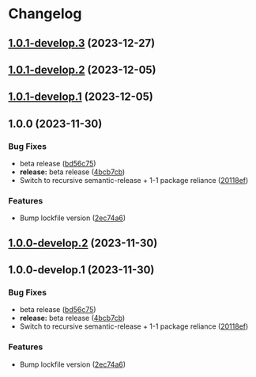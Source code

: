 # Changelog

## [1.0.1-develop.3](https://github.com/Eengineer1/sd-jwt-ts/compare/@eengineer1/sd-jwt-ts-browser@1.0.1-develop.2...@eengineer1/sd-jwt-ts-browser@1.0.1-develop.3) (2023-12-27)

## [1.0.1-develop.2](https://github.com/Eengineer1/sd-jwt-ts/compare/@eengineer1/sd-jwt-ts-browser@1.0.1-develop.1...@eengineer1/sd-jwt-ts-browser@1.0.1-develop.2) (2023-12-05)

## [1.0.1-develop.1](https://github.com/Eengineer1/sd-jwt-ts/compare/@eengineer1/sd-jwt-ts-browser@1.0.0...@eengineer1/sd-jwt-ts-browser@1.0.1-develop.1) (2023-12-05)

## 1.0.0 (2023-11-30)

### Bug Fixes

* beta release ([bd56c75](https://github.com/Eengineer1/sd-jwt-ts/commit/bd56c7573feb37f148764fc6aa64e52dba83110b))
* **release:** beta release ([4bcb7cb](https://github.com/Eengineer1/sd-jwt-ts/commit/4bcb7cb12af9db1beda2e9105750f1bf9e168d69))
* Switch to recursive semantic-release + 1-1 package reliance ([20118ef](https://github.com/Eengineer1/sd-jwt-ts/commit/20118ef3c7627af8f86d40e08a88a8a7eb2e6531))

### Features

* Bump lockfile version ([2ec74a6](https://github.com/Eengineer1/sd-jwt-ts/commit/2ec74a61c6a1feed2288ccedb2bd4c4f2fb27308))

## [1.0.0-develop.2](https://github.com/Eengineer1/sd-jwt-ts/compare/@eengineer1/sd-jwt-ts-browser@1.0.0-develop.1...@eengineer1/sd-jwt-ts-browser@1.0.0-develop.2) (2023-11-30)

## 1.0.0-develop.1 (2023-11-30)

### Bug Fixes

* beta release ([bd56c75](https://github.com/Eengineer1/sd-jwt-ts/commit/bd56c7573feb37f148764fc6aa64e52dba83110b))
* **release:** beta release ([4bcb7cb](https://github.com/Eengineer1/sd-jwt-ts/commit/4bcb7cb12af9db1beda2e9105750f1bf9e168d69))
* Switch to recursive semantic-release + 1-1 package reliance ([20118ef](https://github.com/Eengineer1/sd-jwt-ts/commit/20118ef3c7627af8f86d40e08a88a8a7eb2e6531))

### Features

* Bump lockfile version ([2ec74a6](https://github.com/Eengineer1/sd-jwt-ts/commit/2ec74a61c6a1feed2288ccedb2bd4c4f2fb27308))
